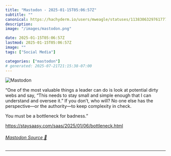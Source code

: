 ```yaml
---
title: "Mastodon - 2025-01-15T05:06:57Z"
subtitle: ""
canonical: https://hachyderm.io/users/mweagle/statuses/113830632976177786
description:
image: "/images/mastodon.png"

date: 2025-01-15T05:06:57Z
lastmod: 2025-01-15T05:06:57Z
image: ""
tags: ["Social Media"]

categories: ["mastodon"]
# generated: 2025-07-21T21:15:38-07:00
---
```

![Mastodon](/images/mastodon.png)

<p>“One of the most valuable things a leader can do is look at potential dirty webs and say, “This needs to stay small and simple enough that I can understand and oversee it.” If you don’t, who will? No one else has the perspective—or the authority—to keep complexity in check.</p><p>You must be a bottleneck for badness.”</p><p><a href="https://staysaasy.com/saas/2025/01/06/bottleneck.html" target="_blank" rel="nofollow noopener noreferrer" translate="no"><span class="invisible">https://</span><span class="ellipsis">staysaasy.com/saas/2025/01/06/</span><span class="invisible">bottleneck.html</span></a></p>


###### [Mastodon Source 🐘](https://hachyderm.io/@mweagle/113830632976177786)

___
